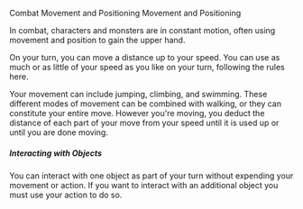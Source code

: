 Combat
Movement and Positioning
Movement and Positioning
        <p>
          In combat, characters and monsters are in constant motion, often using movement and position to gain the upper hand.
        </p>
        <p>
          On your turn, you can move a distance up to your speed. You can use as much or as little of your speed as you like on your turn, following the rules here.
        </p>
        <p>
          Your movement can include jumping, climbing, and swimming. These different modes of movement can be combined with walking, or they can constitute your entire move. However you're moving, you deduct the distance of each part of your move from your speed until it is used up or until you are done moving.
        </p>
        <h5>Interacting with Objects</h5>
        <p>
          You can interact with one object as part of your turn without expending your movement or action. If you want to interact with an additional object you must use your action to do so.
        </p>
